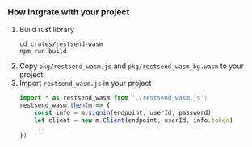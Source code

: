 ### How intgrate with your project
1. Build rust library
    ```shell
    cd crates/restsend-wasm
    npm run build
    ```
2. Copy `pkg/restsend_wasm.js` and `pkg/restsend_wasm_bg.wasm` to your project
3. Import `restsend_wasm.js` in your project
    ```javascript
    import * as restsend_wasm from './restsend_wasm.js';
    restsend_wasm.then(m => {
        const info = m.signin(endpoint, userId, password)
        let client = new m.Client(endpoint, userId, info.token)
        ...
    })
    ```
